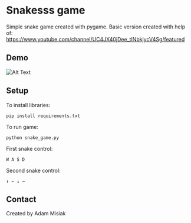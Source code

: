 # Snakesss game

Simple snake game created with pygame. Basic version created with help of: https://www.youtube.com/channel/UC4JX40jDee_tINbkjycV4Sg/featured

## Demo
![Alt Text](https://media.giphy.com/media/XBLBUYrBypcfbCCFON/giphy.gif)

## Setup
To install libraries:
```
pip install requirements.txt
```
To run game:
```
python snake_game.py
```
First snake control:
```
W A S D
```
Second snake control:
```
↑ ← ↓ →
```

## Contact
Created by Adam Misiak
